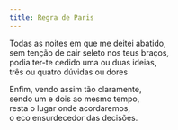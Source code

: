 ```yaml
---
title: Regra de Paris
---
```


Todas as noites em que me deitei abatido,  
sem tenção de cair seleto nos teus braços,  
podia ter-te cedido uma ou duas ideias,  
três ou quatro dúvidas ou dores  

Enfim, vendo assim tão claramente,  
sendo um e dois ao mesmo tempo,  
resta o lugar onde acordaremos,  
o eco ensurdecedor das decisões.  
